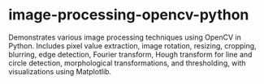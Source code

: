 # image-processing-opencv-python
Demonstrates various image processing techniques using OpenCV in Python. Includes pixel value extraction, image rotation, resizing, cropping, blurring, edge detection, Fourier transform, Hough transform for line and circle detection, morphological transformations, and thresholding, with visualizations using Matplotlib.
